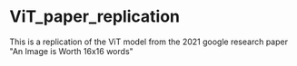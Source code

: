 # ViT_paper_replication
This is a replication of the ViT model from the 2021 google research paper "An Image is Worth 16x16 words"
